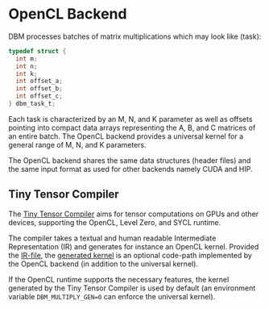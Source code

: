 # OpenCL Backend

DBM processes batches of matrix multiplications which may look like (task):

```C
typedef struct {
  int m;
  int n;
  int k;
  int offset_a;
  int offset_b;
  int offset_c;
} dbm_task_t;
```

Each task is characterized by an M, N, and K parameter as well as offsets pointing into compact data
arrays representing the A, B, and C matrices of an entire batch. The OpenCL backend provides a
universal kernel for a general range of M, N, and K parameters.

The OpenCL backend shares the same data structures (header files) and the same input format as used
for other backends namely CUDA and HIP.

## Tiny Tensor Compiler

The [Tiny Tensor Compiler](https://github.com/intel/tiny-tensor-compiler) aims for tensor
computations on GPUs and other devices, supporting the OpenCL, Level Zero, and SYCL runtime.

The compiler takes a textual and human readable Intermediate Representation (IR) and generates for
instance an OpenCL kernel. Provided the [IR-file](dbm_multiply_opencl.ir), the
[generated kernel](dbm_multiply_opencl.irh) is an optional code-path implemented by the OpenCL
backend (in addition to the universal kernel).

If the OpenCL runtime supports the necessary features, the kernel generated by the Tiny Tensor
Compiler is used by default (an environment variable `DBM_MULTIPLY_GEN=0` can enforce the universal
kernel).
